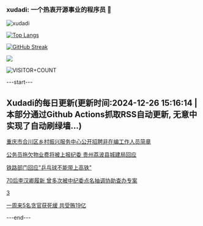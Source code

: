 ### xudadi: 一个热衷开源事业的程序员 👋

![xudadi](https://github-readme-stats-git-masterorgs-github-readme-stats-team.vercel.app/api?username=xudadi)

[![Top Langs](https://github-readme-stats.vercel.app/api/top-langs/?username=xudadi)](https://github.com/anuraghazra/github-readme-stats)

[![GitHub Streak](https://streak-stats.demolab.com?user=xudadi&locale=zh_Hans)](https://git.io/streak-stats)

![](https://raw.githubusercontent.com/xudadi/xudadi/main/assets/github-contribution-grid-snake.svg)

![VISITOR+COUNT](https://komarev.com/ghpvc/?username=xudadi&label=VISITOR+COUNT)


---start---

## Xudadi的每日更新(更新时间:2024-12-26 15:16:14 | 本部分通过Github Actions抓取RSS自动更新, 无意中实现了自动刷绿墙...)

[重庆市合川区乡村振兴服务中心公开招聘非在编工作人员简章](https://www.gongkaoleida.com/article/2245325)

[公务员拖欠物业费将被上报纪委 贵州荔波县城建局回应](https://m.163.com/news/article/JKB5B9GO055690HN.html)

[铁路部门回应"乒乓球不能带上高铁"](https://m.163.com/news/article/JK94Q2T50530JPVV.html)

[70后李汉卿履新 曾多次被中纪委点名抽调协助查办专案](https://m.163.com/news/article/JKB5QRJN0530M570.html)

[3](https://m.163.com/touch/news/sub/domestic)

[一周来5名贪官获死缓 共受贿19亿](https://m.163.com/news/article/JKB4KGSA05129QAF.html)

---end---
